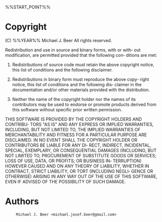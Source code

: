 %%START_POINT%%

# Copyright

(C) %%YEAR%% Michael J. Beer
All rights reserved.

Redistribution  and use in source and binary forms, with or with‐
out modification, are permitted provided that the following  con‐
ditions are met:

1. Redistributions of source code must retain the above copyright
notice, this list of conditions and the following disclaimer.

2. Redistributions in binary form must reproduce the above  copy‐
right  notice,  this  list  of  conditions and the following dis‐
claimer in the documentation and/or other materials provided with
the distribution.

3.  Neither the name of the copyright holder nor the names of its
contributors may be used to endorse or promote  products  derived
from this software without specific prior written permission.

THIS  SOFTWARE IS PROVIDED BY THE COPYRIGHT HOLDERS AND CONTRIBU‐
TORS "AS IS" AND ANY EXPRESS OR  IMPLIED  WARRANTIES,  INCLUDING,
BUT NOT LIMITED TO, THE IMPLIED WARRANTIES OF MERCHANTABILITY AND
FITNESS FOR A PARTICULAR PURPOSE  ARE  DISCLAIMED.  IN  NO  EVENT
SHALL  THE COPYRIGHT HOLDER OR CONTRIBUTORS BE LIABLE FOR ANY DI‐
RECT, INDIRECT, INCIDENTAL, SPECIAL, EXEMPLARY, OR  CONSEQUENTIAL
DAMAGES (INCLUDING, BUT NOT LIMITED TO, PROCUREMENT OF SUBSTITUTE
GOODS OR SERVICES; LOSS OF USE, DATA, OR PROFITS; OR BUSINESS IN‐
TERRUPTION)  HOWEVER  CAUSED  AND  ON  ANY  THEORY  OF LIABILITY,
WHETHER IN CONTRACT, STRICT LIABILITY, OR TORT (INCLUDING  NEGLI‐
GENCE  OR  OTHERWISE)  ARISING  IN ANY WAY OUT OF THE USE OF THIS
SOFTWARE, EVEN IF ADVISED OF THE POSSIBILITY OF SUCH DAMAGE.

# Authors

         Michael J. Beer <michael.josef.beer@gmail.com>
